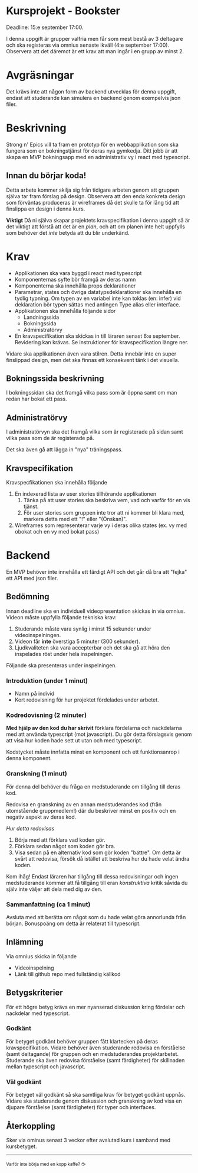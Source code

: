 # Kursprojekt - Bookster
Deadline: 15:e september 17:00.

I denna uppgift är grupper valfria men får som mest bestå av 3 deltagare och ska registeras via omnius senaste ikväll (4:e september 17:00). Observera att det däremot är ett krav att man ingår i en grupp av minst 2. 

# Avgräsningar

Det krävs inte att någon form av backend utvecklas för denna uppgift, endast att studerande kan simulera en backend genom exempelvis json filer.

# Beskrivning

Strong n' Epics vill ta fram en prototyp för en webbapplikation som ska fungera som en bokningstjänst för deras nya gymkedja. Ditt jobb är att skapa en MVP bokningsapp med en administrativ vy i react med typescript.

## Innan du börjar koda!

Detta arbete kommer skilja sig från tidigare arbeten genom att gruppen själva tar fram förslag på design. Observera att den enda konkreta design som förväntas produceras är wireframes då det skulle ta för lång tid att finslippa en design i denna kurs.

**Viktigt** Då ni själva skapar projektets kravspecifikation i denna uppgift så är det viktigt att förstå att det är en *plan*, och att om planen inte helt uppfylls som behöver det *inte* betyda att du blir underkänd.

# Krav
- Applikationen ska vara byggd i react med typescript
- Komponenternas syfte bör framgå av deras namn
- Komponenterna ska innehålla props deklarationer
- Parametrar, states och övriga datatypsdeklarationer ska innehålla en tydlig typning. Om typen av en variabel inte kan toklas (en: infer) vid deklaration bör typen sättas med antingen Type alias eller interface.
- Applikationen ska innehålla följande sidor
  - Landningssida
  - Bokningssida
  - Administratörvy
- En kravspecifikation ska skickas in till läraren senast 6:e september. Revidering kan krävas. Se instruktioner för kravspecifikation längre ner.

Vidare ska applikationen även vara stilren. Detta innebär inte en super finslippad design, men det ska finnas ett konsekvent tänk i det visuella.

## Bokningssida beskrivning
I bokningssidan ska det framgå vilka pass som är öppna samt om man redan har bokat ett pass.

## Administratörvy
I administratörvyn ska det framgå vilka som är registerade på sidan samt vilka pass som de är registerade på.

Det ska även gå att lägga in "nya" träningspass.

## Kravspecifikation
Kravspecfikationen ska innehålla följande
1. En indexerad lista av user stories tillhörande applikationen
   1. Tänka på att user stories ska beskriva vem, vad och varför för en vis tjänst.
   2. För user stories som gruppen inte tror att ni kommer bli klara med, markera detta med ett "!" eller "(Önskan)".
2. Wireframes som representerar varje vy i deras olika states (ex. vy med obokat och en vy med bokat pass)

# Backend

En MVP behöver inte innehålla ett färdigt API och det går då bra att "fejka" ett API med json filer.

## Bedömning

Innan deadline ska en individuell videopresentation skickas in via omnius. Videon måste uppfylla följande tekniska krav:
1. Studerande måste vara synlig i minst 15 sekunder under videoinspelningen.
2. Videon får **inte** överstiga 5 minuter (300 sekunder).
3. Ljudkvaliteten ska vara accepterbar och det ska gå att höra den inspelades röst under hela inspelningen.
   
Följande ska presenteras under inspelningen.

### Introduktion (under 1 minut)

- Namn på individ
- Kort redovisning för hur projektet fördelades under arbetet. 
  
### Kodredovisning (2 minuter)

**Med hjälp av den kod du har skrivit** förklara fördelarna och nackdelarna med att använda typescript (mot javascript). Du gör detta förslagsvis genom att visa hur koden hade sett ut utan och med typescript. 

Kodstycket måste innfatta minst en komponent och ett funktionsanrop i denna komponent.

### Granskning (1 minut)

För denna del behöver du fråga en medstuderande om tillgång till deras kod.

Redovisa en granskning av en annan medstuderandes kod (från utomstående gruppmedlem!) där du beskriver minst en positiv och en negativ aspekt av deras kod. 

*Hur detta redovisas*
1. Börja med att förklara vad koden gör.
2. Förklara sedan något som koden gör bra.
3. Visa sedan på en alternativ kod som gör koden "bättre". Om detta är svårt att redovisa, försök då istället att beskriva hur du hade velat ändra koden.

Kom ihåg! Endast läraren har tillgång till dessa redovisningar och ingen medstuderande kommer att få tillgång till eran *konstruktiva* kritik såvida du själv inte väljer att dela med dig av den.


### Sammanfattning (ca 1 minut)
Avsluta med att berätta om något som du hade velat göra annorlunda från början. Bonuspoäng om detta är relaterat till typescript.


## Inlämning
Via omnius skicka in följande
- Videoinspelning
- Länk till github repo med fullständig källkod

## Betygskriterier
För ett högre betyg krävs en mer nyanserad diskussion kring fördelar och nackdelar med typescript.

### Godkänt
För betyget godkänt behöver gruppen fått klartecken på deras kravspecifikation. Vidare behöver även studerande redovisa en förståelse (samt deltagande) för gruppen och en medstuderandes projektarbetet. Studerande ska även redovisa förståelse (samt färdigheter) för skillnaden mellan typescript och javascript.

### Väl godkänt
För betyget väl godkänt så ska samtliga krav för betyget godkänt uppnås. Vidare ska studerande genom diskussion och granskning av kod visa en djupare förståelse (samt färdigheter) för typer och interfaces.

## Återkoppling
Sker via ominus senast 3 veckor efter avslutad kurs i samband med kursbetyget.

--- 
<small>Varför inte börja med en kopp kaffe? </small> :coffee:



